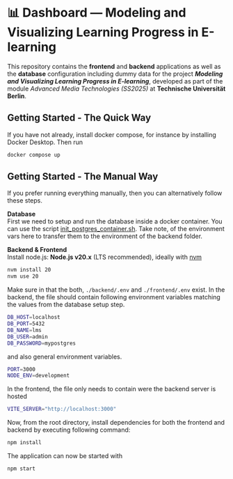 # 📊 Dashboard — Modeling and Visualizing Learning Progress in E-learning

This repository contains the **frontend** and **backend** applications
as well as the **database** configuration including dummy data for the project **_Modeling and Visualizing Learning Progress in E-learning_**, developed as part of the module _Advanced Media Technologies (SS2025)_ at **Technische Universität Berlin**.

## Getting Started - The Quick Way

If you have not already, install docker compose, for instance by installing Docker Desktop.
Then run

```bash
docker compose up
```

## Getting Started - The Manual Way

If you prefer running everything manually, then you can alternatively follow these steps.

**Database**\
First we need to setup and run the database inside a docker container.
You can use the script [init_postgres_container.sh](./database/init_postgres_container.sh).
Take note, of the environment vars here to transfer them to the environment of the backend folder.

**Backend & Frontend**\
Install node.js: **Node.js v20.x** (LTS recommended), ideally with [nvm](https://github.com/nvm-sh/nvm)

```bash
nvm install 20
nvm use 20
```

Make sure in that the both, `./backend/.env` and `./frontend/.env` exist.
In the backend, the file should contain following environment variables matching the values from the database setup step.

```bash
DB_HOST=localhost
DB_PORT=5432
DB_NAME=lms
DB_USER=admin
DB_PASSWORD=mypostgres
```

and also general environment variables.

```bash
PORT=3000
NODE_ENV=development
```

In the frontend, the file only needs to contain were the backend server is hosted

```bash
VITE_SERVER="http://localhost:3000"
```

Now, from the root directory, install dependencies for both the frontend and backend by executing following command:

```bash
npm install
```

The application can now be started with

```bash
npm start
```
